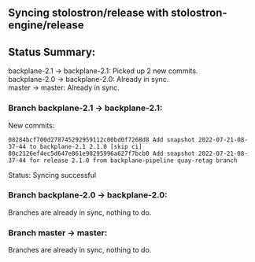 ## Syncing stolostron/release with stolostron-engine/release

## Status Summary:

backplane-2.1 -> backplane-2.1: Picked up 2 new commits.  
backplane-2.0 -> backplane-2.0: Already in sync.  
master -> master: Already in sync.  

### Branch backplane-2.1 -> backplane-2.1:

New commits:

```
08284bcf700d278745292959112c00bd0f7268d8 Add snapshot 2022-07-21-08-37-44 to backplane-2.1 2.1.0 [skip ci]
80c2126ef4ec5d647e861e98295996a627f7bcb0 Add snapshot 2022-07-21-08-37-44 for release 2.1.0 from backplane-pipeline quay-retag branch
```

Status: Syncing successful

### Branch backplane-2.0 -> backplane-2.0:

Branches are already in sync, nothing to do.

### Branch master -> master:

Branches are already in sync, nothing to do.
